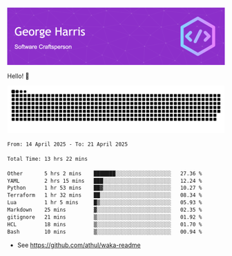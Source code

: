 ![img](./assets/github-header.png)

Hello! :wave:

<div align="center">
  <img  src="https://raw.githubusercontent.com/1999AZZAR/1999AZZAR/readme/resources/grid-snake.svg" alt="snake" />
</div>

<!--START_SECTION:waka-->

```txt
From: 14 April 2025 - To: 21 April 2025

Total Time: 13 hrs 22 mins

Other       5 hrs 2 mins    ███████░░░░░░░░░░░░░░░░░░   27.36 %
YAML        2 hrs 15 mins   ███░░░░░░░░░░░░░░░░░░░░░░   12.24 %
Python      1 hr 53 mins    ██▓░░░░░░░░░░░░░░░░░░░░░░   10.27 %
Terraform   1 hr 32 mins    ██░░░░░░░░░░░░░░░░░░░░░░░   08.34 %
Lua         1 hr 5 mins     █▒░░░░░░░░░░░░░░░░░░░░░░░   05.93 %
Markdown    25 mins         ▓░░░░░░░░░░░░░░░░░░░░░░░░   02.35 %
gitignore   21 mins         ▒░░░░░░░░░░░░░░░░░░░░░░░░   01.92 %
HCL         18 mins         ▒░░░░░░░░░░░░░░░░░░░░░░░░   01.70 %
Bash        10 mins         ▒░░░░░░░░░░░░░░░░░░░░░░░░   00.94 %
```

<!--END_SECTION:waka-->

- See <https://github.com/athul/waka-readme>
